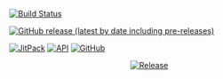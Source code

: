 
<p align="center">
  
  <a href="https://circleci.com/gh/vuejs/vue/tree/dev"><img src="https://img.shields.io/circleci/project/github/vuejs/vue/dev.svg?sanitize=true" alt="Build Status"></a>
  
[![GitHub release (latest by date including pre-releases)](https://img.shields.io/github/v/release/JeovaniMartinez/Android-Utils?color=orange&include_prereleases&style=flat-square)](#) 

[![JitPack](https://img.shields.io/jitpack/v/github/JeovaniMartinez/Android-Utils?color=blue&style=flat-square)](https://jitpack.io/#JeovaniMartinez/Android-Utils) [![API](https://img.shields.io/badge/API-17%2B-lightgrey?style=flat-square)](#) [![GitHub](https://img.shields.io/github/license/JeovaniMartinez/Android-Utils?style=flat-square)](/LICENSE)

</p>


<p align="center">
  <a href="#"><img src="https://img.shields.io/github/v/release/JeovaniMartinez/Android-Utils?color=orange&include_prereleases&style=flat-square" alt="Release"></a>
</p>
